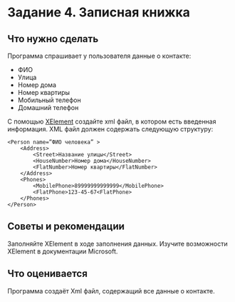 # Задание 4. Записная книжка


## Что нужно сделать
Программа спрашивает у пользователя данные о контакте:

- ФИО
- Улица
- Номер дома
- Номер квартиры
- Мобильный телефон
- Домашний телефон


С помощью [XElement](https://docs.microsoft.com/en-us/dotnet/api/system.xml.linq.xelement?view=net-6.0) создайте xml файл, в котором есть введенная информация. XML файл должен содержать следующую структуру:

```
<Person name=”ФИО человека” >
    <Address>
        <Street>Название улицы</Street>
        <HouseNumber>Номер дома</HouseNumber>
        <FlatNumber>Номер квартиры</FlatNumber>
    </Address>
    <Phones>
        <MobilePhone>89999999999999</MobilePhone>
        <FlatPhone>123-45-67<FlatPhone>
    </Phones>
</Person>
```

## Советы и рекомендации
Заполняйте XElement в ходе заполнения данных. Изучите возможности XElement в документации Microsoft.



## Что оценивается
Программа создаёт Xml файл, содержащий все данные о контакте.
